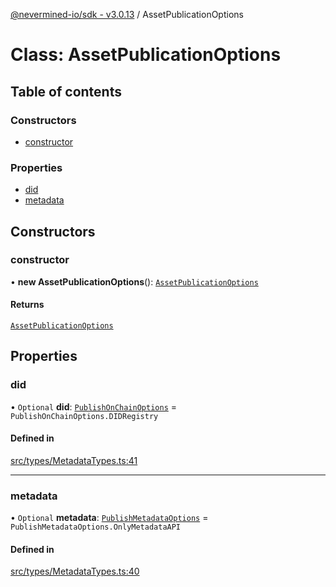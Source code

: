[@nevermined-io/sdk - v3.0.13](../code-reference.md) / AssetPublicationOptions

# Class: AssetPublicationOptions

## Table of contents

### Constructors

- [constructor](AssetPublicationOptions.md#constructor)

### Properties

- [did](AssetPublicationOptions.md#did)
- [metadata](AssetPublicationOptions.md#metadata)

## Constructors

### constructor

• **new AssetPublicationOptions**(): [`AssetPublicationOptions`](AssetPublicationOptions.md)

#### Returns

[`AssetPublicationOptions`](AssetPublicationOptions.md)

## Properties

### did

• `Optional` **did**: [`PublishOnChainOptions`](../enums/PublishOnChainOptions.md) = `PublishOnChainOptions.DIDRegistry`

#### Defined in

[src/types/MetadataTypes.ts:41](https://github.com/nevermined-io/sdk-js/blob/0d598e72febf7cfaf48859e35dd566c39e7d5682/src/types/MetadataTypes.ts#L41)

---

### metadata

• `Optional` **metadata**: [`PublishMetadataOptions`](../enums/PublishMetadataOptions.md) = `PublishMetadataOptions.OnlyMetadataAPI`

#### Defined in

[src/types/MetadataTypes.ts:40](https://github.com/nevermined-io/sdk-js/blob/0d598e72febf7cfaf48859e35dd566c39e7d5682/src/types/MetadataTypes.ts#L40)

